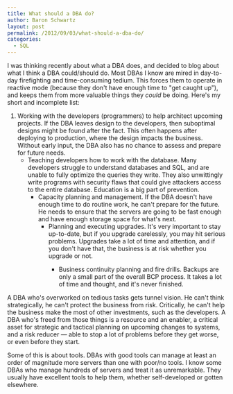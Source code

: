 ```yaml
---
title: What should a DBA do?
author: Baron Schwartz
layout: post
permalink: /2012/09/03/what-should-a-dba-do/
categories:
  - SQL
---
```

I was thinking recently about what a DBA does, and decided to blog about what I think a DBA could/should do. Most DBAs I know are mired in day-to-day firefighting and time-consuming tedium. This forces them to operate in reactive mode (because they don't have enough time to "get caught up"), and keeps them from more valuable things they *could* be doing. Here's my short and incomplete list:

1.  Working with the developers (programmers) to help architect upcoming projects. If the DBA leaves design to the developers, then suboptimal designs might be found after the fact. This often happens after deploying to production, where the design impacts the business. Without early input, the DBA also has no chance to assess and prepare for future needs. 
    *   Teaching developers how to work with the database. Many developers struggle to understand databases and SQL, and are unable to fully optimize the queries they write. They also unwittingly write programs with security flaws that could give attackers access to the entire database. Education is a big part of prevention. 
        *   Capacity planning and management. If the DBA doesn't have enough time to do routine work, he can't prepare for the future. He needs to ensure that the servers are going to be fast enough and have enough storage space for what's next. 
            *   Planning and executing upgrades. It's very important to stay up-to-date, but if you upgrade carelessly, you may hit serious problems. Upgrades take a lot of time and attention, and if you don't have that, the business is at risk whether you upgrade or not. 
                *   Business continuity planning and fire drills. Backups are only a small part of the overall BCP process. It takes a lot of time and thought, and it's never finished. </ol> 
                    A DBA who's overworked on tedious tasks gets tunnel vision. He can't think strategically, he can't protect the business from risk. Critically, he can't help the business make the most of other investments, such as the developers. A DBA who's freed from those things is a resource and an enabler, a critical asset for strategic and tactical planning on upcoming changes to systems, and a risk reducer &#8212; able to stop a lot of problems before they get worse, or even before they start.
                    
                    Some of this is about tools. DBAs with good tools can manage at least an order of magnitude more servers than one with poor/no tools. I know some DBAs who manage hundreds of servers and treat it as unremarkable. They usually have excellent tools to help them, whether self-developed or gotten elsewhere.
